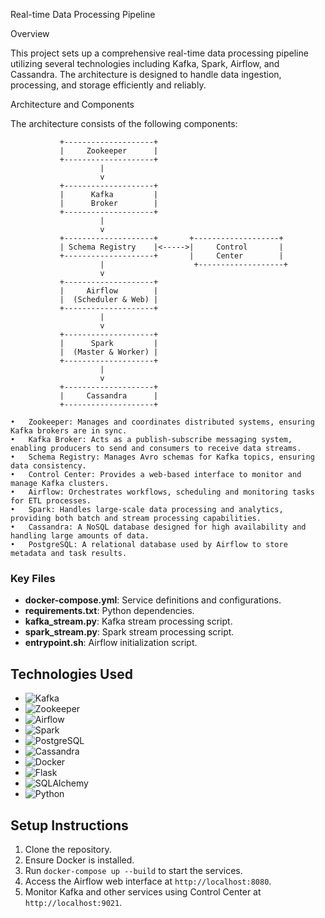 Real-time Data Processing Pipeline

Overview

This project sets up a comprehensive real-time data processing pipeline utilizing several technologies including Kafka, Spark, Airflow, and Cassandra. The architecture is designed to handle data ingestion, processing, and storage efficiently and reliably.

Architecture and Components

The architecture consists of the following components:

               +--------------------+
               |     Zookeeper      |
               +--------------------+
                        |
                        v
               +--------------------+
               |      Kafka         |
               |      Broker        |
               +--------------------+
                        |
                        v
               +--------------------+       +-------------------+
               | Schema Registry    |<----->|     Control       |
               +--------------------+       |     Center        |
                        |                    +-------------------+
                        v
               +--------------------+
               |     Airflow        |
               |  (Scheduler & Web) |
               +--------------------+
                        |
                        v
               +--------------------+
               |      Spark         |
               |  (Master & Worker) |
               +--------------------+
                        |
                        v
               +--------------------+
               |     Cassandra      |
               +--------------------+

	•	Zookeeper: Manages and coordinates distributed systems, ensuring Kafka brokers are in sync.
	•	Kafka Broker: Acts as a publish-subscribe messaging system, enabling producers to send and consumers to receive data streams.
	•	Schema Registry: Manages Avro schemas for Kafka topics, ensuring data consistency.
	•	Control Center: Provides a web-based interface to monitor and manage Kafka clusters.
	•	Airflow: Orchestrates workflows, scheduling and monitoring tasks for ETL processes.
	•	Spark: Handles large-scale data processing and analytics, providing both batch and stream processing capabilities.
	•	Cassandra: A NoSQL database designed for high availability and handling large amounts of data.
	•	PostgreSQL: A relational database used by Airflow to store metadata and task results.

### Key Files

- **docker-compose.yml**: Service definitions and configurations.
- **requirements.txt**: Python dependencies.
- **kafka_stream.py**: Kafka stream processing script.
- **spark_stream.py**: Spark stream processing script.
- **entrypoint.sh**: Airflow initialization script.

## Technologies Used

- ![Kafka](https://kafka.apache.org/graphic-resources)
- ![Zookeeper](https://zookeeper.apache.org/images/logos/zk-small.png)
- ![Airflow](https://airflow.apache.org/docs/apache-airflow/stable/_images/pin_large.png)
- ![Spark](https://spark.apache.org/images/spark-logo-trademark.png)
- ![PostgreSQL](https://www.postgresql.org/media/img/about/press/elephant.png)
- ![Cassandra](https://cassandra.apache.org/_/img/ccm-logo.png)
- ![Docker](https://www.docker.com/wp-content/uploads/2022/03/Moby-logo.png)
- ![Flask](https://flask.palletsprojects.com/en/2.0.x/_images/flask-logo.png)
- ![SQLAlchemy](https://www.sqlalchemy.org/img/sqla_logo.png)
- ![Python](https://www.python.org/static/community_logos/python-logo.png)

## Setup Instructions

1. Clone the repository.
2. Ensure Docker is installed.
3. Run `docker-compose up --build` to start the services.
4. Access the Airflow web interface at `http://localhost:8080`.
5. Monitor Kafka and other services using Control Center at `http://localhost:9021`.










 
